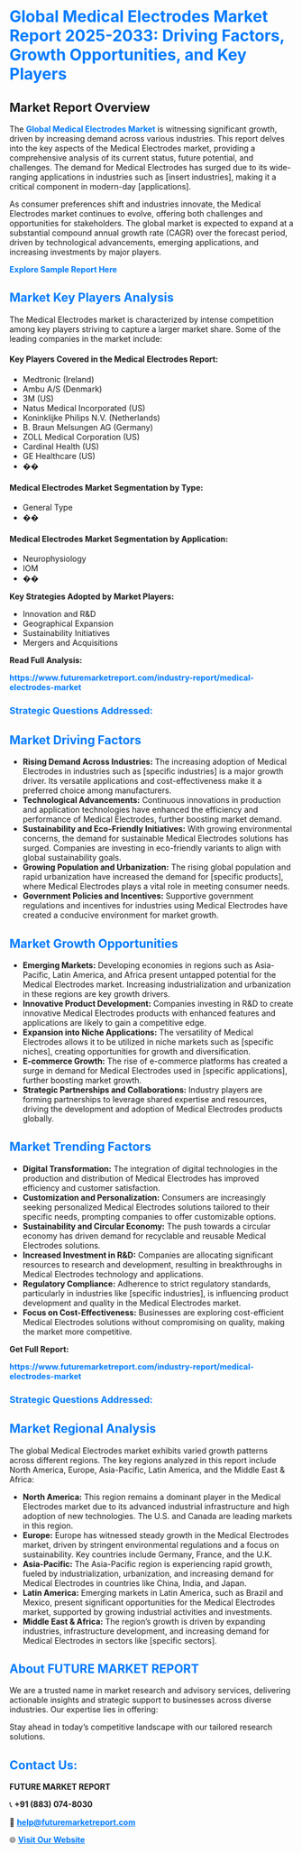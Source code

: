 <h1 style="color: #007BFF;">Global Medical Electrodes Market Report 2025-2033: Driving Factors, Growth Opportunities, and Key Players</h1>

<section id="overview">
<h2>Market Report Overview</h2>
<p>The <a href="https://www.futuremarketreport.com/industry-report/medical-electrodes-market" style="color: #007BFF; text-decoration: none;"><strong>Global Medical Electrodes Market</strong></a> is witnessing significant growth, driven by increasing demand across various industries. This report delves into the key aspects of the Medical Electrodes market, providing a comprehensive analysis of its current status, future potential, and challenges. The demand for Medical Electrodes has surged due to its wide-ranging applications in industries such as [insert industries], making it a critical component in modern-day [applications].</p>
<p>As consumer preferences shift and industries innovate, the Medical Electrodes market continues to evolve, offering both challenges and opportunities for stakeholders. The global market is expected to expand at a substantial compound annual growth rate (CAGR) over the forecast period, driven by technological advancements, emerging applications, and increasing investments by major players.</p>
</section>

<section id="overview">
<p><a href="https://www.futuremarketreport.com/request-sample/reportId=118037" style="color: #007BFF; text-decoration: none;"><strong>Explore Sample Report Here</strong></a></p>
</section>

<section id="key-players">
<h2 style="color: #007BFF;">Market Key Players Analysis</h2>
<p>The Medical Electrodes market is characterized by intense competition among key players striving to capture a larger market share. Some of the leading companies in the market include:</p>
<h4>Key Players Covered in the Medical Electrodes Report:</h4>
<ul><li>Medtronic (Ireland)</li><li>Ambu A/S (Denmark)</li><li>3M (US)</li><li>Natus Medical Incorporated (US)</li><li>Koninklijke Philips N.V. (Netherlands)</li><li>B. Braun Melsungen AG (Germany)</li><li>ZOLL Medical Corporation (US)</li><li>Cardinal Health (US)</li><li>GE Healthcare (US)</li><li>��</li></ul>
<h4>Medical Electrodes Market Segmentation by Type:</h4>
<ul><li>General Type</li><li>��</li></ul>

<h4>Medical Electrodes Market Segmentation by Application:</h4>
<ul><li>Neurophysiology</li><li>IOM</li><li>��</li></ul>
<p><strong>Key Strategies Adopted by Market Players:</strong></p>
<ul>
<li>Innovation and R&D</li>
<li>Geographical Expansion</li>
<li>Sustainability Initiatives</li>
<li>Mergers and Acquisitions</li>
</ul>
</section>

<section>
<p><strong>Read Full Analysis: </strong></p><a href="https://www.futuremarketreport.com/industry-report/medical-electrodes-market" style="color: #007BFF; text-decoration: none;"><strong>https://www.futuremarketreport.com/industry-report/medical-electrodes-market</strong></a>
<h3 style="color: #007BFF;">Strategic Questions Addressed:</h3>
</section>

<section id="driving-factors">
<h2 style="color: #007BFF;">Market Driving Factors</h2>
<ul>
<li><strong>Rising Demand Across Industries:</strong> The increasing adoption of Medical Electrodes in industries such as [specific industries] is a major growth driver. Its versatile applications and cost-effectiveness make it a preferred choice among manufacturers.</li>
<li><strong>Technological Advancements:</strong> Continuous innovations in production and application technologies have enhanced the efficiency and performance of Medical Electrodes, further boosting market demand.</li>
<li><strong>Sustainability and Eco-Friendly Initiatives:</strong> With growing environmental concerns, the demand for sustainable Medical Electrodes solutions has surged. Companies are investing in eco-friendly variants to align with global sustainability goals.</li>
<li><strong>Growing Population and Urbanization:</strong> The rising global population and rapid urbanization have increased the demand for [specific products], where Medical Electrodes plays a vital role in meeting consumer needs.</li>
<li><strong>Government Policies and Incentives:</strong> Supportive government regulations and incentives for industries using Medical Electrodes have created a conducive environment for market growth.</li>
</ul>
</section>

<section id="growth-opportunities">
<h2 style="color: #007BFF;">Market Growth Opportunities</h2>
<ul>
<li><strong>Emerging Markets:</strong> Developing economies in regions such as Asia-Pacific, Latin America, and Africa present untapped potential for the Medical Electrodes market. Increasing industrialization and urbanization in these regions are key growth drivers.</li>
<li><strong>Innovative Product Development:</strong> Companies investing in R&D to create innovative Medical Electrodes products with enhanced features and applications are likely to gain a competitive edge.</li>
<li><strong>Expansion into Niche Applications:</strong> The versatility of Medical Electrodes allows it to be utilized in niche markets such as [specific niches], creating opportunities for growth and diversification.</li>
<li><strong>E-commerce Growth:</strong> The rise of e-commerce platforms has created a surge in demand for Medical Electrodes used in [specific applications], further boosting market growth.</li>
<li><strong>Strategic Partnerships and Collaborations:</strong> Industry players are forming partnerships to leverage shared expertise and resources, driving the development and adoption of Medical Electrodes products globally.</li>
</ul>
</section>

<section id="trending-factors">
<h2 style="color: #007BFF;">Market Trending Factors</h2>
<ul>
<li><strong>Digital Transformation:</strong> The integration of digital technologies in the production and distribution of Medical Electrodes has improved efficiency and customer satisfaction.</li>
<li><strong>Customization and Personalization:</strong> Consumers are increasingly seeking personalized Medical Electrodes solutions tailored to their specific needs, prompting companies to offer customizable options.</li>
<li><strong>Sustainability and Circular Economy:</strong> The push towards a circular economy has driven demand for recyclable and reusable Medical Electrodes solutions.</li>
<li><strong>Increased Investment in R&D:</strong> Companies are allocating significant resources to research and development, resulting in breakthroughs in Medical Electrodes technology and applications.</li>
<li><strong>Regulatory Compliance:</strong> Adherence to strict regulatory standards, particularly in industries like [specific industries], is influencing product development and quality in the Medical Electrodes market.</li>
<li><strong>Focus on Cost-Effectiveness:</strong> Businesses are exploring cost-efficient Medical Electrodes solutions without compromising on quality, making the market more competitive.</li>
</ul>
</section>

<section>
<p><strong>Get Full Report: </strong></p><a href="https://www.futuremarketreport.com/industry-report/medical-electrodes-market" style="color: #007BFF; text-decoration: none;"><strong>https://www.futuremarketreport.com/industry-report/medical-electrodes-market</strong></a>
<h3 style="color: #007BFF;">Strategic Questions Addressed:</h3>
</section>


<section id="regional-analysis">
<h2 style="color: #007BFF;">Market Regional Analysis</h2>
<p>The global Medical Electrodes market exhibits varied growth patterns across different regions. The key regions analyzed in this report include North America, Europe, Asia-Pacific, Latin America, and the Middle East & Africa:</p>
<ul>
<li><strong>North America:</strong> This region remains a dominant player in the Medical Electrodes market due to its advanced industrial infrastructure and high adoption of new technologies. The U.S. and Canada are leading markets in this region.</li>
<li><strong>Europe:</strong> Europe has witnessed steady growth in the Medical Electrodes market, driven by stringent environmental regulations and a focus on sustainability. Key countries include Germany, France, and the U.K.</li>
<li><strong>Asia-Pacific:</strong> The Asia-Pacific region is experiencing rapid growth, fueled by industrialization, urbanization, and increasing demand for Medical Electrodes in countries like China, India, and Japan.</li>
<li><strong>Latin America:</strong> Emerging markets in Latin America, such as Brazil and Mexico, present significant opportunities for the Medical Electrodes market, supported by growing industrial activities and investments.</li>
<li><strong>Middle East & Africa:</strong> The region’s growth is driven by expanding industries, infrastructure development, and increasing demand for Medical Electrodes in sectors like [specific sectors].</li>
</ul>
</section>

<footer>
<h2 style="color: #007BFF;">About FUTURE MARKET REPORT</h2>
<p>We are a trusted name in market research and advisory services, delivering actionable insights and strategic support to businesses across diverse industries. Our expertise lies in offering:</p>

<p>Stay ahead in today’s competitive landscape with our tailored research solutions.</p>

<h2 style="color: #007BFF;">Contact Us:</h2>
<p><strong>FUTURE MARKET REPORT</strong></p>
<p>📞 <strong>+91 (883) 074-8030</strong></p>
<p>📧 <strong><a href="mailto:help@futuremarketreport.com" style="color: #007BFF;">help@futuremarketreport.com</a></strong></p>
<p>🌐 <strong><a href="https://www.futuremarketreport.com/" style="color: #007BFF;">Visit Our Website</a></strong></p>
</footer>
